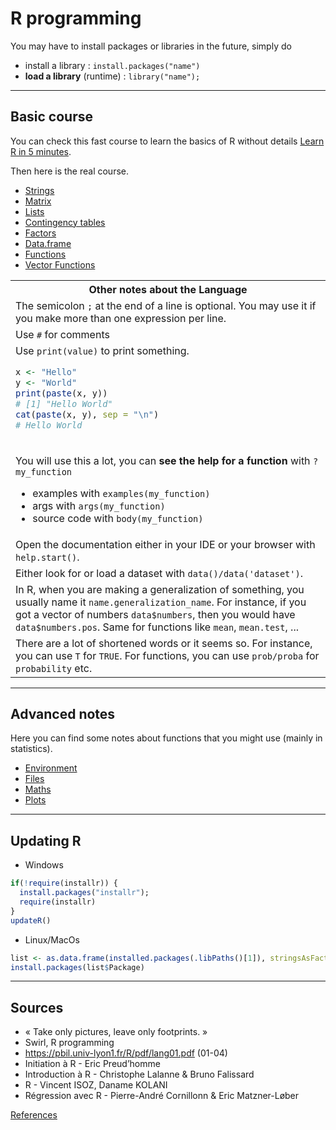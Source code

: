 # R programming

You may have to install packages or libraries in the future, simply do

* install a library : `install.packages("name")`
* **load a library** (runtime) : `library("name");`

<hr class="sr">

## Basic course

You can check this fast course to learn the basics of R without details [Learn R in 5 minutes](5min.md).

Then here is the real course.

* [Strings](syntax/types/strings.md)
* [Matrix](syntax/types/matrix.md)
* [Lists](syntax/types/lists.md)
* [Contingency tables](syntax/types/table.md)
* [Factors](syntax/types/factors.md)
* [Data.frame](syntax/types/data-frame.md)
* [Functions](syntax/functions.md)
* [Vector Functions](syntax/types/vectors-fun.md)

<table class="table border-dark table-bordered table-striped">
<tr><th class="text-center">Other notes about the Language</th></tr>
<tr><td>
The semicolon <code>;</code> at the end of a line is optional. You may use it if you make more than one expression per line.
</td></tr>
<tr><td> 
Use <code>#</code> for comments
</td></tr>
<tr><td> 
Use <code>print(value)</code> to print something.

```r
x <- "Hello"
y <- "World"
print(paste(x, y))
# [1] "Hello World"
cat(paste(x, y), sep = "\n")
# Hello World
```
</td></tr>
<tr><td>

You will use this a lot, you can **see the help for a function** with `?my_function`
* examples with `examples(my_function)`
* args with `args(my_function)`
* source code with `body(my_function)`
</td></tr>
<tr><td>
Open the documentation either in your IDE or your browser with <code>help.start()</code>.
</td></tr>
<tr><td>
Either look for or load a dataset with <code>data()/data('dataset')</code>.
</td></tr>
<tr><td>
In R, when you are making a generalization of something, you usually name it <code>name.generalization_name</code>. For instance, if you got a vector of numbers <code>data$numbers</code>, then you would have <code>data$numbers.pos</code>. Same for functions like <code>mean</code>, <code>mean.test</code>,
...
</td></tr>
<tr><td>
There are a lot of shortened words or it seems so. For instance, you can use <code>T</code> for <code>TRUE</code>. For functions, you can use <code>prob/proba</code> for <code>probability</code> etc.
</td></tr>
</table>

<hr class="sl">

## Advanced notes

Here you can find some notes about functions that you might use (mainly in statistics).

* [Environment](utils/environment.md)
* [Files](utils/files.md)
* [Maths](utils/math.md)
* [Plots](utils/plot.md)

<hr class="sr">

## Updating R

* Windows

```r
if(!require(installr)) {
  install.packages("installr"); 
  require(installr)
}
updateR()
```

* Linux/MacOs

```r
list <- as.data.frame(installed.packages(.libPaths()[1]), stringsAsFactors = F)
install.packages(list$Package)
```

<hr class="sl">

## Sources

* « Take only pictures, leave only footprints. »
* Swirl, R programming
* <https://pbil.univ-lyon1.fr/R/pdf/lang01.pdf> (01-04)
* Initiation à R - Eric Preud’homme
* Introduction à R - Christophe Lalanne & Bruno Falissard
* R - Vincent ISOZ, Daname KOLANI
* Régression avec R - Pierre-André Cornillonn & Eric Matzner-Løber

[References](refs.md)